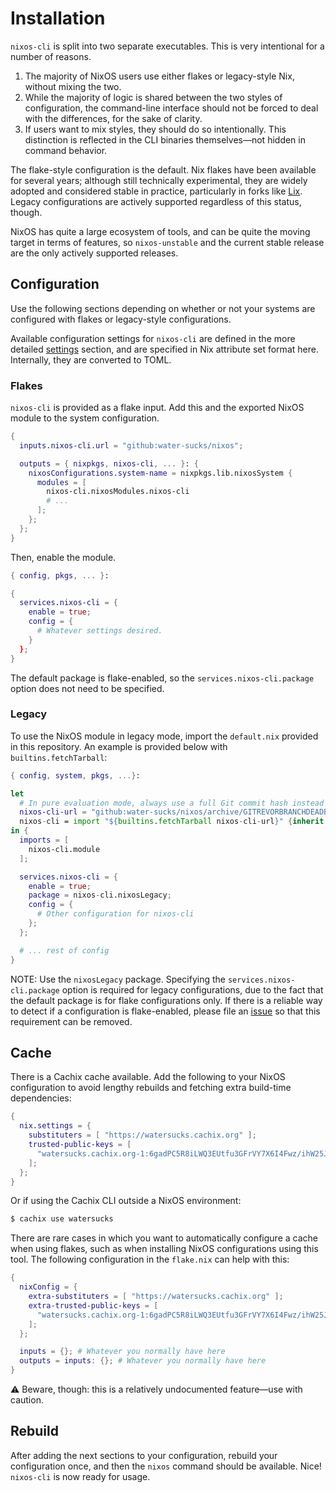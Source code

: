 # Installation

`nixos-cli` is split into two separate executables. This is very intentional for
a number of reasons.

1. The majority of NixOS users use either flakes or legacy-style Nix, without
   mixing the two.
2. While the majority of logic is shared between the two styles of
   configuration, the command-line interface should not be forced to deal with
   the differences, for the sake of clarity.
3. If users want to mix styles, they should do so intentionally. This
   distinction is reflected in the CLI binaries themselves—not hidden in command
   behavior.

The flake-style configuration is the default. Nix flakes have been available for
several years; although still technically experimental, they are widely adopted
and considered stable in practice, particularly in forks like
[Lix](https://lix.systems). Legacy configurations are actively supported
regardless of this status, though.

NixOS has quite a large ecosystem of tools, and can be quite the moving target
in terms of features, so `nixos-unstable` and the current stable release are the
only actively supported releases.

## Configuration

Use the following sections depending on whether or not your systems are
configured with flakes or legacy-style configurations.

Available configuration settings for `nixos-cli` are defined in the more
detailed [settings](./usage/settings.md) section, and are specified in Nix
attribute set format here. Internally, they are converted to TOML.

### Flakes

`nixos-cli` is provided as a flake input. Add this and the exported NixOS module
to the system configuration.

```nix
{
  inputs.nixos-cli.url = "github:water-sucks/nixos";

  outputs = { nixpkgs, nixos-cli, ... }: {
    nixosConfigurations.system-name = nixpkgs.lib.nixosSystem {
      modules = [
        nixos-cli.nixosModules.nixos-cli
        # ...
      ];
    };
  };
}
```

Then, enable the module.

```nix
{ config, pkgs, ... }:

{
  services.nixos-cli = {
    enable = true;
    config = {
      # Whatever settings desired.
    }
  };
}
```

The default package is flake-enabled, so the `services.nixos-cli.package` option
does not need to be specified.

### Legacy

To use the NixOS module in legacy mode, import the `default.nix` provided in
this repository. An example is provided below with `builtins.fetchTarball`:

```nix
{ config, system, pkgs, ...}:

let
  # In pure evaluation mode, always use a full Git commit hash instead of a branch name.
  nixos-cli-url = "github:water-sucks/nixos/archive/GITREVORBRANCHDEADBEEFDEADBEEF0000.tar.gz"
  nixos-cli = import "${builtins.fetchTarball nixos-cli-url}" {inherit pkgs;};
in {
  imports = [
    nixos-cli.module
  ];

  services.nixos-cli = {
    enable = true;
    package = nixos-cli.nixosLegacy;
    config = {
      # Other configuration for nixos-cli
    };
  };

  # ... rest of config
}
```

NOTE: Use the `nixosLegacy` package. Specifying the `services.nixos-cli.package`
option is required for legacy configurations, due to the fact that the default
package is for flake configurations only. If there is a reliable way to detect
if a configuration is flake-enabled, please file an
[issue](https://github.com/water-sucks/nixos/issues/new/choose) so that this
requirement can be removed.

## Cache

There is a Cachix cache available. Add the following to your NixOS configuration
to avoid lengthy rebuilds and fetching extra build-time dependencies:

```nix
{
  nix.settings = {
    substituters = [ "https://watersucks.cachix.org" ];
    trusted-public-keys = [
      "watersucks.cachix.org-1:6gadPC5R8iLWQ3EUtfu3GFrVY7X6I4Fwz/ihW25Jbv8="
    ];
  };
}
```

Or if using the Cachix CLI outside a NixOS environment:

```sh
$ cachix use watersucks
```

There are rare cases in which you want to automatically configure a cache when
using flakes, such as when installing NixOS configurations using this tool. The
following configuration in the `flake.nix` can help with this:

```nix
{
  nixConfig = {
    extra-substituters = [ "https://watersucks.cachix.org" ];
    extra-trusted-public-keys = [
      "watersucks.cachix.org-1:6gadPC5R8iLWQ3EUtfu3GFrVY7X6I4Fwz/ihW25Jbv8="
    ];
  };

  inputs = {}; # Whatever you normally have here
  outputs = inputs: {}; # Whatever you normally have here
}
```

⚠️ Beware, though: this is a relatively undocumented feature—use with caution.

## Rebuild

After adding the next sections to your configuration, rebuild your configuration
once, and then the `nixos` command should be available. Nice! `nixos-cli` is now
ready for usage.
